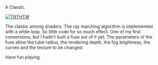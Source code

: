 <!-- +++ DO NOT REMOVE THIS COMMENT +++ DO NOT ADD OR EDIT ANY TEXT BEFORE THIS LINE +++ IT WOULD BE A REALLY BAD IDEA +++ -->

A Classic.

[![TNTHTW](https://user-images.githubusercontent.com/78935215/107889303-e4e0d880-6f11-11eb-80cc-e2e522a632e5.PNG)](https://github.com/nmbr73/Shadertoys/blob/main/TunnelShader/TNTHTW.fuse)


The classic among shaders. The ray marching algorithm is implemented with a while loop. So little code for so much effect. One of my first conversions, but I hadn’t built a fuse out of it yet.
The parameters of the fuse allow the tube radius, the rendering depth, the fog brightness, the curves and the texture to be changed.

Have fun playing

<!-- +++ DO NOT REMOVE THIS COMMENT +++ DO NOT EDIT ANY TEXT THAT COMES AFTER THIS LINE +++ TRUST ME: JUST DON'T DO IT +++ -->
